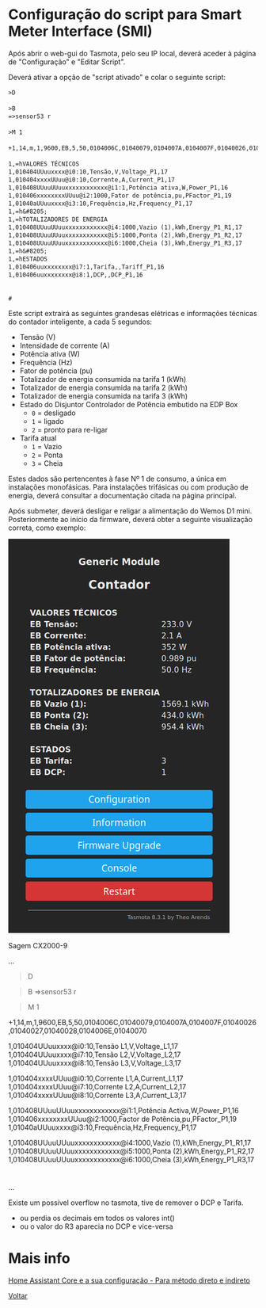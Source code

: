 # Configuração do script para Smart Meter Interface (SMI)

Após abrir o web-gui do Tasmota, pelo seu IP local, deverá aceder à página de "Configuração" e "Editar Script".

Deverá ativar a opção de "script ativado" e colar o seguinte script:

```
>D
 
>B
=>sensor53 r
 
>M 1
 
+1,14,m,1,9600,EB,5,50,0104006C,01040079,0104007A,0104007F,01040026,01040027,01040028,0104000B,01040084
 
1,=hVALORES TÉCNICOS
1,010404UUuuxxxx@i0:10,Tensão,V,Voltage_P1,17
1,010404xxxxUUuu@i0:10,Corrente,A,Current_P1,17
1,010408UUuuUUuuxxxxxxxxxxxx@i1:1,Potência ativa,W,Power_P1,16
1,010406xxxxxxxxUUuu@i2:1000,Fator de potência,pu,PFactor_P1,19
1,01040aUUuuxxxx@i3:10,Frequência,Hz,Frequency_P1,17
1,=h&#8205;
1,=hTOTALIZADORES DE ENERGIA
1,010408UUuuUUuuxxxxxxxxxxxx@i4:1000,Vazio (1),kWh,Energy_P1_R1,17
1,010408UUuuUUuuxxxxxxxxxxxx@i5:1000,Ponta (2),kWh,Energy_P1_R2,17
1,010408UUuuUUuuxxxxxxxxxxxx@i6:1000,Cheia (3),kWh,Energy_P1_R3,17
1,=h&#8205;
1,=hESTADOS
1,010406uuxxxxxxxx@i7:1,Tarifa,,Tariff_P1,16
1,010406uuxxxxxxxx@i8:1,DCP,,DCP_P1,16
 
 
#

```

Este script extrairá as seguintes grandesas elétricas e informações técnicas do contador inteligente, a cada 5 segundos:

* Tensão (V)
* Intensidade de corrente (A)
* Potência ativa (W)
* Frequência (Hz)
* Fator de potência (pu)
* Totalizador de energia consumida na tarifa 1 (kWh)
* Totalizador de energia consumida na tarifa 2 (kWh)
* Totalizador de energia consumida na tarifa 3 (kWh)
* Estado do Disjuntor Controlador de Potência embutido na EDP Box
  - `0` = desligado
  - `1` = ligado
  - `2` = pronto para re-ligar
* Tarifa atual
  - `1` = Vazio
  - `2` = Ponta
  - `3` = Cheia


Estes dados são pertencentes à fase Nº 1 de consumo, a única em instalações monofásicas. Para instalações trifásicas ou com produção de energia, deverá consultar a documentação citada na página principal.

Após submeter, deverá desligar e religar a alimentação do Wemos D1 mini. Posteriormente ao início da firmware, deverá obter a seguinte visualização correta, como exemplo:

![tasmota_edp_box](./img/tasmota_edp_box.png)
>

Sagem CX2000-9

...
>D

>B
=>sensor53 r

>M 1

+1,14,m,1,9600,EB,5,50,0104006C,01040079,0104007A,0104007F,01040026,01040027,01040028,0104006E,01040070

1,010404UUuuxxxx@i0:10,Tensão L1,V,Voltage_L1,17
1,010404UUuuxxxx@i7:10,Tensão L2,V,Voltage_L2,17
1,010404UUuuxxxx@i8:10,Tensão L3,V,Voltage_L3,17

1,010404xxxxUUuu@i0:10,Corrente L1,A,Current_L1,17
1,010404xxxxUUuu@i7:10,Corrente L2,A,Current_L2,17
1,010404xxxxUUuu@i8:10,Corrente L3,A,Current_L3,17

1,010408UUuuUUuuxxxxxxxxxxxx@i1:1,Potência Activa,W,Power_P1,16
1,010406xxxxxxxxUUuu@i2:1000,Factor de Potência,pu,PFactor_P1,19
1,01040aUUuuxxxx@i3:10,Frequência,Hz,Frequency_P1,17

1,010408UUuuUUuuxxxxxxxxxxxx@i4:1000,Vazio (1),kWh,Energy_P1_R1,17
1,010408UUuuUUuuxxxxxxxxxxxx@i5:1000,Ponta (2),kWh,Energy_P1_R2,17
1,010408UUuuUUuuxxxxxxxxxxxx@i6:1000,Cheia (3),kWh,Energy_P1_R3,17

#
...

Existe um possível overflow no tasmota, tive de remover o DCP e Tarifa.
- ou perdia os decimais em todos os valores int()
- ou o valor do R3 aparecia no DCP e vice-versa

# Mais info

[Home Assistant Core e a sua configuração - Para método direto e indireto](../Home%20Assistant/README.md)

[Voltar](./README.md)
